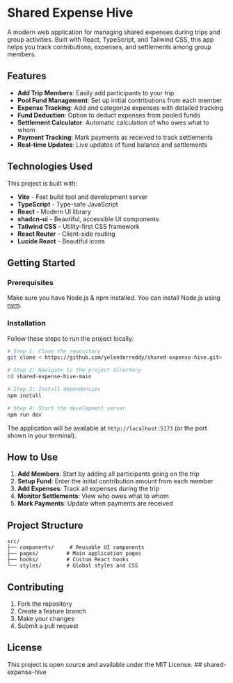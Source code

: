 # Shared Expense Hive

A modern web application for managing shared expenses during trips and group activities. Built with React, TypeScript, and Tailwind CSS, this app helps you track contributions, expenses, and settlements among group members.

## Features

- **Add Trip Members**: Easily add participants to your trip
- **Pool Fund Management**: Set up initial contributions from each member
- **Expense Tracking**: Add and categorize expenses with detailed tracking
- **Fund Deduction**: Option to deduct expenses from pooled funds
- **Settlement Calculator**: Automatic calculation of who owes what to whom
- **Payment Tracking**: Mark payments as received to track settlements
- **Real-time Updates**: Live updates of fund balance and settlements

## Technologies Used

This project is built with:

- **Vite** - Fast build tool and development server
- **TypeScript** - Type-safe JavaScript
- **React** - Modern UI library
- **shadcn-ui** - Beautiful, accessible UI components
- **Tailwind CSS** - Utility-first CSS framework
- **React Router** - Client-side routing
- **Lucide React** - Beautiful icons

## Getting Started

### Prerequisites

Make sure you have Node.js & npm installed. You can install Node.js using [nvm](https://github.com/nvm-sh/nvm#installing-and-updating).

### Installation

Follow these steps to run the project locally:

```sh
# Step 1: Clone the repository
git clone < https://github.com/yelenderreddy/shared-expense-hive.git>

# Step 2: Navigate to the project directory
cd shared-expense-hive-main

# Step 3: Install dependencies
npm install

# Step 4: Start the development server
npm run dev
```

The application will be available at `http://localhost:5173` (or the port shown in your terminal).

## How to Use

1. **Add Members**: Start by adding all participants going on the trip
2. **Setup Fund**: Enter the initial contribution amount from each member
3. **Add Expenses**: Track all expenses during the trip
4. **Monitor Settlements**: View who owes what to whom
5. **Mark Payments**: Update when payments are received

## Project Structure

```
src/
├── components/     # Reusable UI components
├── pages/         # Main application pages
├── hooks/         # Custom React hooks
└── styles/        # Global styles and CSS
```

## Contributing

1. Fork the repository
2. Create a feature branch
3. Make your changes
4. Submit a pull request

## License

This project is open source and available under the MIT License.
##   s h a r e d - e x p e n s e - h i v e  
 